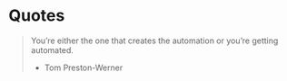 # Quotes

>You’re either the one that creates the automation or you’re getting automated.
>
>- Tom Preston-Werner
